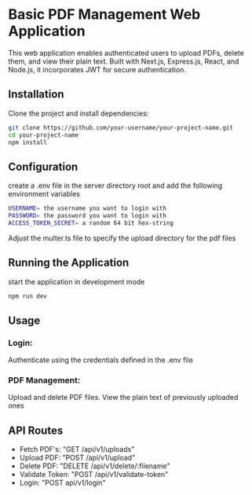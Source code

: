 # Basic PDF Management Web Application

This web application enables authenticated users to upload PDFs, delete them, and view their plain text. Built with Next.js, Express.js, React, and Node.js, it incorporates JWT for secure authentication.

## Installation

Clone the project and install dependencies:

```bash
git clone https://github.com/your-username/your-project-name.git
cd your-project-name
npm install
```
## Configuration
create a .env file in the server directory root and add the following environment variables

```bash
USERNAME= the username you want to login with
PASSWORD= the password you want to login with
ACCESS_TOKEN_SECRET= a random 64 bit hex-string
```
Adjust the multer.ts file to specify the upload directory for the pdf files

## Running the Application 
start the application in development mode
```bash
npm run dev
```
## Usage
### Login:
Authenticate using the credentials defined in the .env file
### PDF Management:
Upload and delete PDF files. View the plain text of previously uploaded ones

## API Routes
* Fetch PDF's: "GET /api/v1/uploads"
* Upload PDF: "POST /api/v1/upload"
* Delete PDF: "DELETE /api/v1/delete/:filename"
* Validate Token: "POST /api/v1/validate-token"
* Login: "POST api/v1/login"
